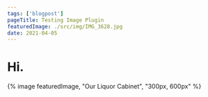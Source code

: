 ```yaml
---
tags: ['blogpost']
pageTitle: Testing Image Plugin
featuredImage: ./src/img/IMG_3628.jpg
date: 2021-04-05
---
```


# Hi.

{% image featuredImage, "Our Liquor Cabinet", "300px, 600px" %}
